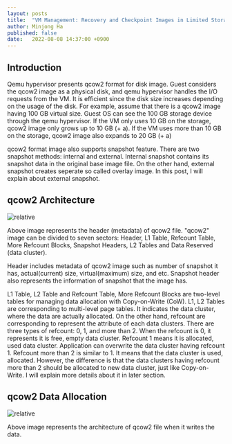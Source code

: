 ```yaml
---
layout: posts
title:  "VM Management: Recovery and Checkpoint Images in Limited Storage Capacity"
author: Minjong Ha
published: false
date:   2022-08-08 14:37:00 +0900
---
```


## Introduction

Qemu hypervisor presents qcow2 format for disk image.
Guest considers the qcow2 image as a physical disk, and qemu hypervisor handles the I/O requests from the VM.
It is efficient since the disk size increases depending on the usage of the disk.
For example, assume that there is a qcow2 image having 100 GB virtual size.
Guest OS can see the 100 GB storage device through the qemu hypervisor.
If the VM only uses 10 GB on the storage, qcow2 image only grows up to 10 GB (+ a).
If the VM uses more than 10 GB on the storage, qcow2 image also expands to 20 GB (+ a) 

qcow2 format image also supports snapshot feature.
There are two snapshot methods: internal and external.
Internal snapshot contains its snapshot data in the original base image file.
On the other hand, external snapshot creates seperate so called overlay image.
In this post, I will explain about external snapshot.

## qcow2 Architecture

<!-- overlay image overview image -->
<img data-action="zoom" src='{{ "../assets/images/_posts/2022-08-08-vm-image-versioning/qcow_struct.png" | relative_url }}' alt='relative'>

Above image represents the header (metadata) of qcow2 file.
"qcow2" image can be divided to seven sectors: Header, L1 Table, Refcount Table, More Refcount Blocks, Snapshot Headers, L2 Tables and Data Reserved (data cluster).

Header includes metadata of qcow2 image such as number of snapshot it has, actual(current) size, virtual(maximum) size, and etc.
Snapshot header also represents the information of snapshot that the image has.

L1 Table, L2 Table and Refcount Table, More Refcount Blocks are two-level tables for managing data allocation with Copy-on-Write (CoW).
L1, L2 Tables are corresponding to multi-level page tables.
It indicates the data cluster, where the data are actually allocated.
On the other hand, refcount are corresponding to represent the attribute of each data clusters.
There are three types of refcount: 0, 1, and more than 2.
When the refcount is 0, it represents it is free, empty data cluster.
Refcount 1 means it is allocated, used data cluster.
Application can overwrite the data cluster having refcount 1.
Refcount more than 2 is similar to 1.
It means that the data cluster is used, allocated.
However, the difference is that the data clusters having refcount more than 2 should be allocated to new data cluster, just like Copy-on-Write.
I will explain more details about it in later section.


## qcow2 Data Allocation

<!-- L1/L2 table + refcount table-->
<img data-action="zoom" src='{{ "../assets/images/_posts/2022-08-08-vm-image-versioning/qcow_image_achitecture.png" | relative_url }}' alt='relative'>

Above image represents the architecture of qcow2 file when it writes the data.


